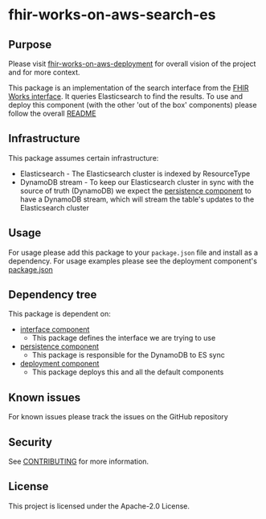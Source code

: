# fhir-works-on-aws-search-es

## Purpose

Please visit [fhir-works-on-aws-deployment](https://github.com/awslabs/fhir-works-on-aws-deployment) for overall vision of the project and for more context.

This package is an implementation of the search interface from the [FHIR Works interface](https://github.com/awslabs/fhir-works-on-aws-interface). It queries Elasticsearch to find the results.  To use and deploy this component (with the other 'out of the box' components) please follow the overall [README](https://github.com/awslabs/fhir-works-on-aws-deployment)

## Infrastructure

This package assumes certain infrastructure:

- Elasticsearch - The Elasticsearch cluster is indexed by ResourceType
- DynamoDB stream - To keep our Elasticsearch cluster in sync with the source of truth (DynamoDB) we expect the [persistence component](https://github.com/awslabs/fhir-works-on-aws-persistence-ddb) to have a DynamoDB stream, which will stream the table's updates to the Elasticsearch cluster

## Usage

For usage please add this package to your `package.json` file and install as a dependency. For usage examples please see the deployment component's [package.json](https://github.com/awslabs/fhir-works-on-aws-deployment/blob/mainline/package.json)

## Dependency tree

This package is dependent on:

- [interface component](https://github.com/awslabs/fhir-works-on-aws-interface)
  - This package defines the interface we are trying to use
- [persistence component](https://github.com/awslabs/fhir-works-on-aws-persistence-ddb)
  - This package is responsible for the DynamoDB to ES sync
- [deployment component](https://github.com/awslabs/fhir-works-on-aws-deployment)
  - This package deploys this and all the default components

## Known issues

For known issues please track the issues on the GitHub repository

## Security

See [CONTRIBUTING](CONTRIBUTING.md#security-issue-notifications) for more information.

## License

This project is licensed under the Apache-2.0 License.
